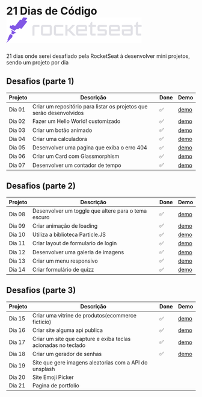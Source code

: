 # 21 Dias de Código <a href="https://www.rocketseat.com.br/"> <img src="https://github.com/william-esteves/21days-RocketSeat/blob/main/assets/rocketseat.svg"></a>

21 dias onde serei desafiado pela RocketSeat à desenvolver mini projetos, sendo um projeto por dia


## Desafios (parte 1)

| Projeto | Descrição | Done | Demo |
| --- | --- | --- | --- |
| Dia 01  | Criar um repositório para listar os projetos que serão desenvolvidos | :white_check_mark:| [demo](https://github.com/william-esteves/21days-RocketSeat)
| Dia 02  | Fazer um Hello World! customizado | :white_check_mark:| [demo](https://21days-rocket-seat-ho0ggcubt-william-esteves.vercel.app/) |
| Dia 03  | Criar um botão animado | :white_check_mark:| [demo](https://21days-rocket-seat-day003.vercel.app/) |
| Dia 04  | Criar uma calculadora | :white_check_mark: | [demo](https://21days-rocketseat-day04-calculator.vercel.app/) |
| Dia 05  | Desenvolver uma pagina que exiba o erro 404 | :white_check_mark: | [demo](https://21days-rocketseat-404error.vercel.app/) |
| Dia 06  | Criar um Card com Glassmorphism | :white_check_mark: | [demo](https://cardprofile.vercel.app/) |
| Dia 07  | Desenvolver um contador de tempo | :white_check_mark: | [demo](https://contadortempo-js.vercel.app/) |


## Desafios (parte 2)

| Projeto | Descrição | Done | Demo |
| --- | --- | --- | --- |
| Dia 08  | Desenvolver um toggle que altere para o tema escuro | :white_check_mark: | [demo](https://toggle-button.vercel.app/)
| Dia 09  | Criar animação de loading | :white_check_mark: | [demo](https://animation-loading-five.vercel.app/)
| Dia 10  | Utiliza a biblioteca Particle.JS| :white_check_mark: | [demo](https://willcard-particlejs.vercel.app/)
| Dia 11  | Criar layout de formulario de login | :white_check_mark: | [demo](https://login-form-two-psi.vercel.app/)
| Dia 12  | Desenvolver uma galeria de imagens | :white_check_mark: | [demo](https://wallpaper-gallery.vercel.app/)
| Dia 13  | Criar um menu responsivo | :white_check_mark: | [demo](https://menu-animated-phi.vercel.app/)
| Dia 14  | Criar formulário de quizz | :white_check_mark: | [demo](https://quizz-html-css.vercel.app/)

## Desafios (parte 3)

| Projeto | Descrição | Done | Demo |
| --- | --- | --- | --- |
| Dia 15  | Criar uma vitrine de produtos(ecommerce ficticio) | :white_check_mark: | [demo](https://upbeat-kappa.vercel.app/)
| Dia 16  | Criar site alguma api publica | :white_check_mark: | [demo](https://consulta-cep-psi.vercel.app/)
| Dia 17  | Criar um site que capture e exiba teclas acionadas no teclado | :white_check_mark: | [demo](https://keyboard-events-inky.vercel.app/)
| Dia 18  | Criar um gerador de senhas | :white_check_mark: | [demo](https://pass-generator-two.vercel.app/)
| Dia 19  | Site que gere imagens aleatorias com a API do unsplash | | 
| Dia 20  | Site Emoji Picker | |
| Dia 21  | Pagina de portfolio |   |







